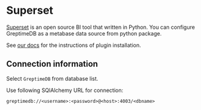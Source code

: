 # Superset

[Superset](https://superset.apache.org) is an open source BI tool that written
in Python. You can configure GreptimeDB as a metabase data source from python
package.

See [our docs](https://docs.greptime.com/user-guide/integrations/superset) for
the instructions of plugin installation.

## Connection information

Select `GreptimeDB` from database list.

Use following SQlAlchemy URL for connection:

```
greptimedb://<username>:<password>@<host>:4003/<dbname>
```
